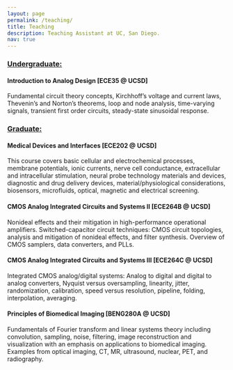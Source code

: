 ```yaml
---
layout: page
permalink: /teaching/
title: Teaching
description: Teaching Assistant at UC, San Diego.
nav: true
---
```


### <a href='#'>Undergraduate:</a> ###

#### **Introduction to Analog Design** [ECE35 @ UCSD] ####

Fundamental circuit theory concepts, Kirchhoff’s voltage and current laws, Thevenin’s and Norton’s theorems, loop and node analysis, time-varying signals, transient first order circuits, steady-state sinusoidal response.


### <a href='#'>Graduate:</a> ###

#### **Medical Devices and Interfaces** [ECE202 @ UCSD] ####
			
This course covers basic cellular and electrochemical processes, membrane potentials, ionic currents, nerve cell conductance, extracellular and intracellular stimulation, neural probe technology materials and devices, diagnostic and drug delivery devices, material/physiological considerations, biosensors, microfluids, optical, magnetic and electrical screening.

#### **CMOS Analog Integrated Circuits and Systems II** [ECE264B @ UCSD] ####

Nonideal effects and their mitigation in high-performance operational amplifiers. Switched-capacitor circuit techniques: CMOS circuit topologies, analysis and mitigation of nonideal effects, and filter synthesis. Overview of CMOS samplers, data converters, and PLLs.

#### **CMOS Analog Integrated Circuits and Systems III** [ECE264C @ UCSD] ####

Integrated CMOS analog/digital systems: Analog to digital and digital to analog converters, Nyquist versus oversampling, linearity, jitter, randomization, calibration, speed versus resolution, pipeline, folding, interpolation, averaging.

#### **Principles of Biomedical Imaging** [BENG280A @ UCSD] ####

Fundamentals of Fourier transform and linear systems theory including convolution, sampling, noise, filtering, image reconstruction and visualization with an emphasis on applications to biomedical imaging. Examples from optical imaging, CT, MR, ultrasound, nuclear, PET, and radiography.
